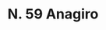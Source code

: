 ---
title: "N. 59 Anagiro"
permalink: "/edition/plant059/"
plant-name: "N. 59"
plant-number: "059"
plant-xml: "/assets/xml/plant059.xml"
plant-img1: "/assets/img/plant059_verso.jpg"
plant-img2: "/assets/img/plant059.jpg"
plant-title: "N. 59 Anagiro"
plant-wfo-link: ""
plant-kew-link: ""
plant-taxon-content: "Anagyris foetida L."
layout: single-xml
---